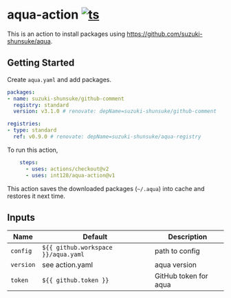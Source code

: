 # aqua-action [![ts](https://github.com/int128/aqua-action/actions/workflows/ts.yaml/badge.svg)](https://github.com/int128/aqua-action/actions/workflows/ts.yaml)

This is an action to install packages using https://github.com/suzuki-shunsuke/aqua.


## Getting Started

Create `aqua.yaml` and add packages.

```yaml
packages:
- name: suzuki-shunsuke/github-comment
  registry: standard
  version: v3.1.0 # renovate: depName=suzuki-shunsuke/github-comment

registries:
- type: standard
  ref: v0.9.0 # renovate: depName=suzuki-shunsuke/aqua-registry
```

To run this action,

```yaml
    steps:
      - uses: actions/checkout@v2
      - uses: int128/aqua-action@v1
```

This action saves the downloaded packages (`~/.aqua`) into cache and restores it next time.


## Inputs

| Name | Default | Description
|------|---------|------------
| `config` | `${{ github.workspace }}/aqua.yaml` | path to config
| `version` | see action.yaml | aqua version
| `token` | `${{ github.token }}` | GitHub token for aqua
